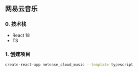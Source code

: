 ## 网易云音乐

### 0. 技术栈

- React 18
- TS

### 1. 创建项目

```bash
create-react-app netease_cloud_music --template typescript
```



